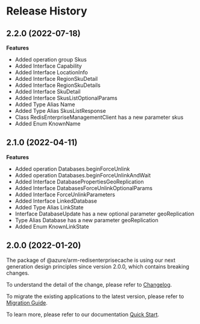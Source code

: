 # Release History
    
## 2.2.0 (2022-07-18)
    
**Features**

  - Added operation group Skus
  - Added Interface Capability
  - Added Interface LocationInfo
  - Added Interface RegionSkuDetail
  - Added Interface RegionSkuDetails
  - Added Interface SkuDetail
  - Added Interface SkusListOptionalParams
  - Added Type Alias Name
  - Added Type Alias SkusListResponse
  - Class RedisEnterpriseManagementClient has a new parameter skus
  - Added Enum KnownName
    
    
## 2.1.0 (2022-04-11)
    
**Features**

  - Added operation Databases.beginForceUnlink
  - Added operation Databases.beginForceUnlinkAndWait
  - Added Interface DatabasePropertiesGeoReplication
  - Added Interface DatabasesForceUnlinkOptionalParams
  - Added Interface ForceUnlinkParameters
  - Added Interface LinkedDatabase
  - Added Type Alias LinkState
  - Interface DatabaseUpdate has a new optional parameter geoReplication
  - Type Alias Database has a new parameter geoReplication
  - Added Enum KnownLinkState
    
    
## 2.0.0 (2022-01-20)

The package of @azure/arm-redisenterprisecache is using our next generation design principles since version 2.0.0, which contains breaking changes.

To understand the detail of the change, please refer to [Changelog](https://aka.ms/js-track2-changelog).

To migrate the existing applications to the latest version, please refer to [Migration Guide](https://aka.ms/js-track2-migration-guide).

To learn more, please refer to our documentation [Quick Start](https://aka.ms/js-track2-quickstart).
